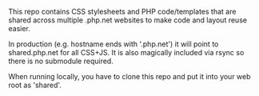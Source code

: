 This repo contains CSS stylesheets and PHP code/templates that are shared
across multiple .php.net websites to make code and layout reuse easier.

In production (e.g. hostname ends with '.php.net') it will point to 
shared.php.net for all CSS+JS. It is also magically included via rsync
so there is no submodule required.

When running locally, you have to clone this repo and put it into your
web root as 'shared'.



